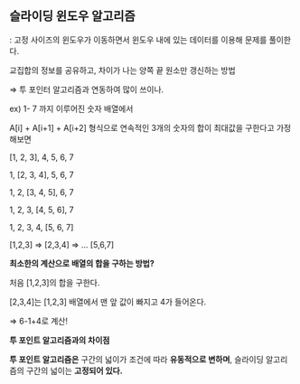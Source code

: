 ## 슬라이딩 윈도우 알고리즘

: 고정 사이즈의 윈도우가 이동하면서 윈도우 내에 있는 데이터를 이용해 문제를 풀이한다.

교집합의 정보를 공유하고, 차이가 나는 양쪽 끝 원소만 갱신하는 방법

⇒ 투 포인터 알고리즘과 연동하여 많이 쓰이나.

ex) 1- 7 까지 이루어진 숫자 배열에서 

A[i] + A[i+1] + A[i+2] 형식으로 연속적인 3개의 숫자의 합이 최대값을 구한다고 가정해보면

[1, 2, 3], 4, 5, 6, 7

1, [2, 3, 4], 5, 6, 7

1, 2, [3, 4, 5], 6, 7

1, 2, 3, [4, 5, 6], 7

1, 2, 3, 4, [5, 6, 7]

[1,2,3] ⇒ [2,3,4] ⇒ … [5,6,7]

**최소한의 계산으로 배열의 합을 구하는 방법?**

처음 [1,2,3]의 합을 구한다.

[2,3,4]는 [1,2,3] 배열에서 맨 앞 값이 빠지고 4가 들어온다. 

⇒ 6-1+4로 계산!

**투 포인트 알고리즘과의 차이점**

**투 포인트 알고리즘은** 구간의 넓이가 조건에 따라 **유동적으로 변하며**, 슬라이딩 알고리즘의 구간의 넓이는 **고정되어 있다.**
